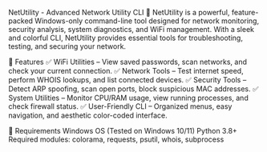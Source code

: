 NetUtility - Advanced Network Utility CLI 🚀
NetUtility is a powerful, feature-packed Windows-only command-line tool designed for network monitoring, security analysis, system diagnostics, and WiFi management. With a sleek and colorful CLI, NetUtility provides essential tools for troubleshooting, testing, and securing your network.

🔹 Features
✅ WiFi Utilities – View saved passwords, scan networks, and check your current connection.
✅ Network Tools – Test internet speed, perform WHOIS lookups, and list connected devices.
✅ Security Tools – Detect ARP spoofing, scan open ports, block suspicious MAC addresses.
✅ System Utilities – Monitor CPU/RAM usage, view running processes, and check firewall status.
✅ User-Friendly CLI – Organized menus, easy navigation, and aesthetic color-coded interface.


🔹 Requirements
Windows OS (Tested on Windows 10/11)
Python 3.8+
Required modules: colorama, requests, psutil, whois, subprocess
